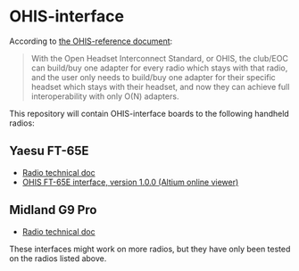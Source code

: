 # OHIS-interface
According to [the OHIS-reference document](https://open-headset-interconnect-standard.github.io/ohis/Open-Headset-Interconnect-Standard.pdf):
> With the Open Headset Interconnect Standard, or OHIS, the club/EOC can build/buy one adapter for every
radio which stays with that radio, and the user only needs to build/buy one adapter for their specific headset
which stays with their headset, and now they can achieve full interoperability with only O(N) adapters.

This repository will contain OHIS-interface boards to the following handheld radios:

## Yaesu FT-65E
* [Radio technical doc](https://github.com/LieBtrau/digital-walkie-talkie/blob/master/SoftwareModem/Yaesu_FT65-E.ipynb)
* [OHIS FT-65E interface, version 1.0.0 (Altium online viewer)](https://365.altium.com/files/52D7B6AC-E25B-4030-AC4F-B64CA4D52889)

## Midland G9 Pro
* [Radio technical doc](https://github.com/LieBtrau/digital-walkie-talkie/blob/master/SoftwareModem/MidlandG9pro.ipynb)

These interfaces might work on more radios, but they have only been tested on the radios listed above.